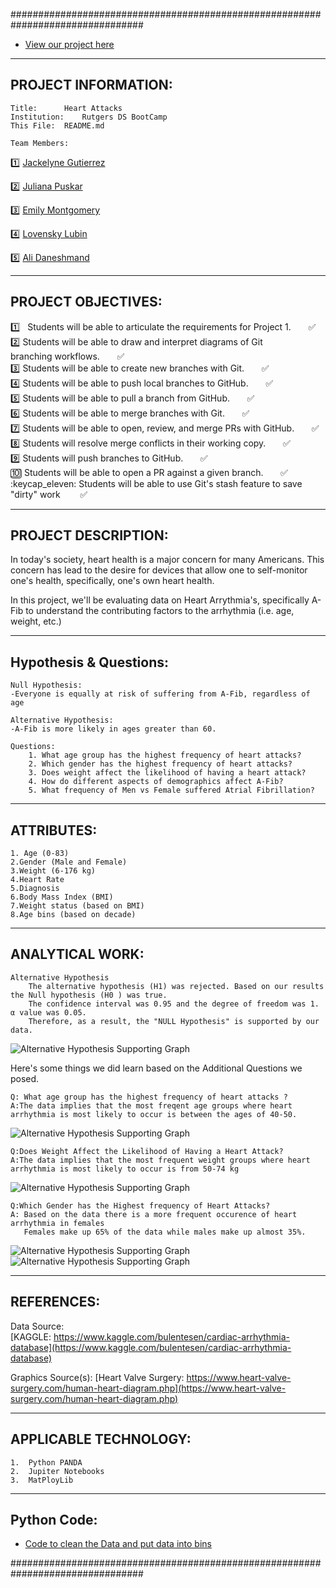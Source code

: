 ################################################################################

- [View our project here](https://docs.google.com/presentation/d/1vmJoFr7hfe5LdOqQ1tdVEknzuV6ceN5xujSyDE7klnQ/edit#slide=id.p)
---------------------
PROJECT INFORMATION:
---------------------

	Title: 		Heart Attacks
	Institution: 	Rutgers DS BootCamp
	This File:	README.md

	Team Members:
:one: [Jackelyne Gutierrez](https://github.com/Jackelyneg)
		
:two: [Juliana Puskar](https://github.com/Anikraze)
		
:three: [Emily Montgomery](https://github.com/emilymmont)

:four: [Lovensky Lubin](https://github.com/Lubinl)

:five: [Ali Daneshmand](https://github.com/Almandiro)

-------------------
PROJECT OBJECTIVES:
-------------------

:one: &nbsp; Students will be able to articulate the requirements for Project 1.&nbsp;&nbsp;&nbsp;&nbsp;&nbsp;&nbsp;  :white_check_mark: <br/> 
:two:	Students will be able to draw and interpret diagrams of Git 					
	    branching workflows.&nbsp;&nbsp;&nbsp;&nbsp;&nbsp;&nbsp;  :white_check_mark: <br/>
:three: Students will be able to create new branches with Git.&nbsp;&nbsp;&nbsp;&nbsp;&nbsp;&nbsp;  :white_check_mark: <br/>
:four:  Students will be able to push local branches to GitHub.&nbsp;&nbsp;&nbsp;&nbsp;&nbsp;&nbsp;  :white_check_mark: <br/>
:five:  Students will be able to pull a branch from GitHub.&nbsp;&nbsp;&nbsp;&nbsp;&nbsp;&nbsp;  :white_check_mark: <br/>
:six:  Students will be able to merge branches with Git.&nbsp;&nbsp;&nbsp;&nbsp;&nbsp;&nbsp;  :white_check_mark: <br/>
:seven:  Students will be able to open, review, and merge PRs with GitHub.&nbsp;&nbsp;&nbsp;&nbsp;&nbsp;&nbsp;  :white_check_mark: <br/>
:eight:  Students will resolve merge conflicts in their working copy.&nbsp;&nbsp;&nbsp;&nbsp;&nbsp;&nbsp;  :white_check_mark: <br/>
:nine:  Students will push branches to GitHub.&nbsp;&nbsp;&nbsp;&nbsp;&nbsp;&nbsp;  :white_check_mark: <br/>
:keycap_ten:  Students will be able to open a PR against a given branch.&nbsp;&nbsp;&nbsp;&nbsp;&nbsp;&nbsp;  :white_check_mark: <br/>
:keycap_eleven: Students will be able to use Git's stash feature to save "dirty" work &nbsp;&nbsp;&nbsp;&nbsp;&nbsp;&nbsp;  :white_check_mark: <br/>

--------------------
PROJECT DESCRIPTION:
--------------------

In today's society, heart health is a major concern for many Americans.  This 
concern has lead to the desire for devices that allow one to self-monitor one's
health, specifically, one's own heart health. 

In this project, we'll be evaluating data on Heart Arrythmia's, specifically A-Fib
to understand the contributing factors to the arrhythmia (i.e. age, weight, etc.)

-----------------------
Hypothesis & Questions:
-----------------------

	Null Hypothesis: 	
	-Everyone is equally at risk of suffering from A-Fib, regardless of age

	Alternative Hypothesis:  	
	-A-Fib is more likely in ages greater than 60.

	Questions:
		1. What age group has the highest frequency of heart attacks?
		2. Which gender has the highest frequency of heart attacks?
		3. Does weight affect the likelihood of having a heart attack?
		4. How do different aspects of demographics affect A-Fib?
		5. What frequency of Men vs Female suffered Atrial Fibrillation?
----------------
ATTRIBUTES:
----------------
	1. Age (0-83)
	2.Gender (Male and Female)
	3.Weight (6-176 kg)
	4.Heart Rate
	5.Diagnosis 
	6.Body Mass Index (BMI)
	7.Weight status (based on BMI)
	8.Age bins (based on decade)

----------------
ANALYTICAL WORK:
----------------

	Alternative Hypothesis
		The alternative hypothesis (H1) was rejected. Based on our results the Null hypothesis (H0 ) was true.  
		The confidence interval was 0.95 and the degree of freedom was 1. α value was 0.05.
		Therefore, as a result, the "NULL Hypothesis" is supported by our data.

![Alternative Hypothesis Supporting Graph](https://github.com/Almandiro/Rutgers_DS_Project_1/blob/main/images/alt_hypothesis_graph.png?raw=true)




Here's some things we did learn based on the Additional Questions we posed.
	
	Q: What age group has the highest frequency of heart attacks ?
	A:The data implies that the most freqent age groups where heart arrhythmia is most likely to occur is between the ages of 40-50. 

![Alternative Hypothesis Supporting Graph](https://github.com/Almandiro/Rutgers_DS_Project_1/blob/main/images/age_bar.png?raw=true)



	
	
	Q:Does Weight Affect the Likelihood of Having a Heart Attack?
	A:The data implies that the most frequent weight groups where heart arrhythmia is most likely to occur is from 50-74 kg

![Alternative Hypothesis Supporting Graph](https://github.com/Almandiro/Rutgers_DS_Project_1/blob/main/images/weight_bar.png?raw=true)



	
	
	
	Q:Which Gender has the Highest frequency of Heart Attacks?
	A: Based on the data there is a more frequent occurence of heart arrhythmia in females 
	   Females make up 65% of the data while males make up almost 35%.
![Alternative Hypothesis Supporting Graph](https://github.com/Almandiro/Rutgers_DS_Project_1/blob/main/images/gender.png?raw=true)
![Alternative Hypothesis Supporting Graph](https://github.com/Almandiro/Rutgers_DS_Project_1/blob/main/images/gender_pie.png?raw=true)


-----------
REFERENCES:
-----------

Data Source:  
[KAGGLE: https://www.kaggle.com/bulentesen/cardiac-arrhythmia-database](https://www.kaggle.com/bulentesen/cardiac-arrhythmia-database) 

Graphics Source(s):
[Heart Valve Surgery: https://www.heart-valve-surgery.com/human-heart-diagram.php](https://www.heart-valve-surgery.com/human-heart-diagram.php) 

----------------------
APPLICABLE TECHNOLOGY:
----------------------
	1.  Python PANDA
	2.  Jupiter Notebooks
	3.  MatPloyLib
	
----------------------
Python Code:
----------------------
- [Code to clean the Data and put data into bins](https://github.com/Almandiro/Rutgers_DS_Project_1/blob/main/clean_heart_data_jg.ipynb)



################################################################################

